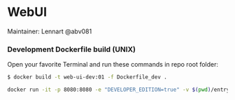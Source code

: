 # WebUI

Maintainer: Lennart @abv081

### Development Dockerfile build (UNIX)
Open your favorite Terminal and run these commands in repo root folder:

```sh
$ docker build -t web-ui-dev:01 -f Dockerfile_dev .
```
```sh
docker run -it -p 8080:8080 -e "DEVELOPER_EDITION=true" -v $(pwd)/entrypoint.sh:/app/entrypoint.sh -v $(pwd):/app web-ui-dev:01
```